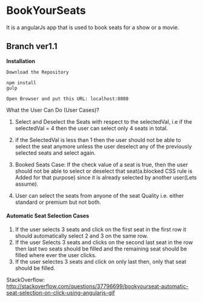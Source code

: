 # BookYourSeats

It is a angularJs app that is used to book seats for a show or a movie. 

## Branch ver1.1 

**Installation**
```
Download the Repository

npm install
gulp

Open Browser and put this URL: localhost:8080
```
What the User Can Do (User Cases)?

1. Select and Deselect the Seats with respect to the selectedVal, i.e if the selectedVal = 4 then the user can select only 4 seats in total.

2. if the SelectedVal is less than 1 then the user should not be able to select the seat anymore unless the user deselect any of the previously selected seats and select again.

3. Booked Seats Case: If the check value of a seat is true, then the user should not be able to select or deselect that seat(a.blocked CSS rule is Added for that purpose) since it is already selected by another user(Lets assume).

4. User can select the seats from anyone of the seat Quality i.e. either standard or premium but not both.


#### Automatic Seat Selection Cases

1. If the user selects 3 seats and click on the first seat in the first row it should automatically select 2 and 3 on the same row.
2. If the user Selects 3 seats and clicks on the second last seat in the row then last two seats should be filled and the remaining seat should be filled where ever the user clicks.
3. If the user selectes 3 seats and click on only last then, only that seat should be filled.

StackOverflow: http://stackoverflow.com/questions/37796699/bookyourseat-automatic-seat-selection-on-click-using-angularjs-gif
